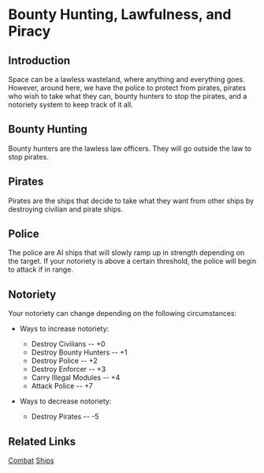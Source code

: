 # Bounty Hunting, Lawfulness, and Piracy

## Introduction

Space can be a lawless wasteland, where anything and everything goes. However, around here, we have the police to protect from pirates, pirates who wish to take what they can, bounty hunters to stop the pirates, and a notoriety system to keep track of it all.

## Bounty Hunting

Bounty hunters are the lawless law officers. They will go outside the law to stop pirates.

## Pirates

Pirates are the ships that decide to take what they want from other ships by destroying civilian and pirate ships.

## Police

The police are AI ships that will slowly ramp up in strength depending on the target. If your notoriety is above a certain threshold, the police will begin to attack if in range.

## Notoriety

Your notoriety can change depending on the following circumstances:

* Ways to increase notoriety:
  * Destroy Civilians -- +0
  * Destroy Bounty Hunters -- +1
  * Destroy Police -- +2
  * Destroy Enforcer -- +3
  * Carry Illegal Modules -- +4
  * Attack Police -- +7
  
* Ways to decrease notoriety:
  * Destroy Pirates -- -5
  
  
  
## Related Links

[Combat](combat.md)
[Ships](ships.md)
